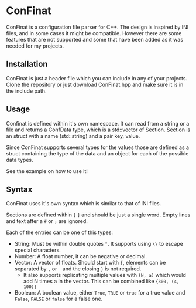 # ConFinat

ConFinat is a configuration file parser for C++. 
The design is inspired by INI files, and in some cases it might be compatible. 
However there are some features that are not supported and some that have been added as it was needed for my projects.


## Installation

ConFinat is just a header file which you can include in any of your projects.
Clone the repository or just download ConFinat.hpp and make sure it is in the include path.

## Usage

Confinat is defined within it's own namespace. It can read from a string or a file and returns a ConfData type, 
which is a std::vector of Section. Section is an struct with a name (std::string) and a pair key, value.

Since ConFinat supports several types for the values those are defined as a struct containing the type of the data
and an object for each of the possible data types.

See the example on how to use it!

## Syntax
ConFinat uses it's own syntax which is similar to that of INI files.

Sections are defined within `[` `]` and should be just a single word.
Empty lines and text after a `#` or `;` are ignored.

Each of the entries can be one of this types:
- String: Must be within double quotes `"`. It supports using `\\` to escape special characters.
- Number: A float number, it can be negative or decimal.
- Vector: A vector of floats. Should start with `{`, elements can be separated by `,` or ` ` and the closing `}` is not required. 
    - It also supports replicating multiple values with `(N, a)` which would add N times a in the vector. This can be combined like `{300, (4, 100)}`
- Boolean: A boolean value, either `True`, `TRUE` or `true` for a true value and `False`, `FALSE` or `false` for a false one.

